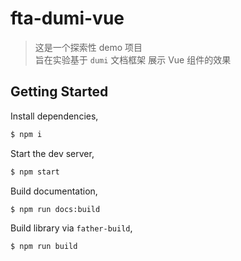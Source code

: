# fta-dumi-vue

> 这是一个探索性 demo 项目  
> 旨在实验基于 `dumi` 文档框架 展示 Vue 组件的效果

## Getting Started

Install dependencies,

```bash
$ npm i
```

Start the dev server,

```bash
$ npm start
```

Build documentation,

```bash
$ npm run docs:build
```

Build library via `father-build`,

```bash
$ npm run build
```
